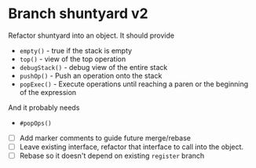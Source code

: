 # Branch shuntyard v2

Refactor shuntyard into an object. It should provide

- `empty()` - true if the stack is empty
- `top()` - view of the top operation
- `debugStack()` - debug view of the entire stack
- `pushOp()` - Push an operation onto the stack
- `popExec()` - Execute operations until reaching a paren or the beginning of the expression

And it probably needs

- `#popOps()`

-  [ ]  Add marker comments to guide future merge/rebase
-  [ ]  Leave existing interface, refactor that interface to call into the object.
-  [ ]  Rebase so it doesn't depend on existing `register` branch 